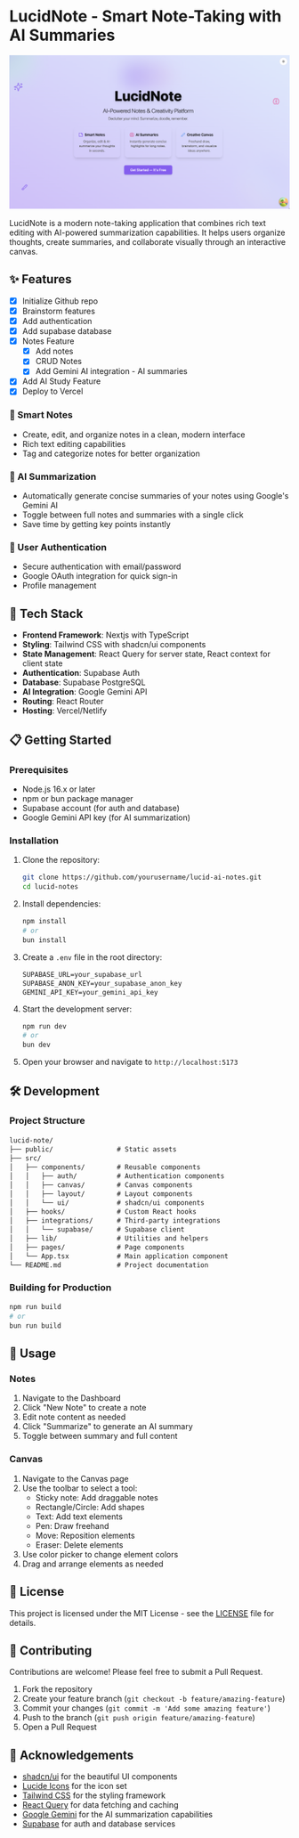 # LucidNote - Smart Note-Taking with AI Summaries

![LucidNote Logo](./public/placeholder.png)

LucidNote is a modern note-taking application that combines rich text editing with AI-powered summarization capabilities. It helps users organize thoughts, create summaries, and collaborate visually through an interactive canvas.

## ✨ Features
- [x] Initialize Github repo
- [x] Brainstorm features
- [x] Add authentication
- [x] Add supabase database
- [x] Notes Feature 
    - [x] Add notes
    - [x] CRUD Notes
    - [x] Add Gemini AI integration - AI summaries
- [x] Add AI Study Feature
- [x] Deploy to Vercel

### 📝 Smart Notes
- Create, edit, and organize notes in a clean, modern interface
- Rich text editing capabilities
- Tag and categorize notes for better organization

### 🧠 AI Summarization
- Automatically generate concise summaries of your notes using Google's Gemini AI
- Toggle between full notes and summaries with a single click
- Save time by getting key points instantly

### 👤 User Authentication
- Secure authentication with email/password
- Google OAuth integration for quick sign-in
- Profile management

## 🚀 Tech Stack

- **Frontend Framework**: Nextjs with TypeScript
- **Styling**: Tailwind CSS with shadcn/ui components
- **State Management**: React Query for server state, React context for client state
- **Authentication**: Supabase Auth
- **Database**: Supabase PostgreSQL
- **AI Integration**: Google Gemini API
- **Routing**: React Router
- **Hosting**: Vercel/Netlify

## 📋 Getting Started

### Prerequisites

- Node.js 16.x or later
- npm or bun package manager
- Supabase account (for auth and database)
- Google Gemini API key (for AI summarization)

### Installation

1. Clone the repository:
   ```bash
   git clone https://github.com/yourusername/lucid-ai-notes.git
   cd lucid-notes
   ```

2. Install dependencies:
   ```bash
   npm install
   # or
   bun install
   ```

3. Create a `.env` file in the root directory:
   ```env
   SUPABASE_URL=your_supabase_url
   SUPABASE_ANON_KEY=your_supabase_anon_key
   GEMINI_API_KEY=your_gemini_api_key
   ```

4. Start the development server:
   ```bash
   npm run dev
   # or
   bun dev
   ```

5. Open your browser and navigate to `http://localhost:5173`

## 🛠️ Development

### Project Structure

```
lucid-note/
├── public/                # Static assets
├── src/
│   ├── components/        # Reusable components
│   │   ├── auth/          # Authentication components
│   │   ├── canvas/        # Canvas components
│   │   ├── layout/        # Layout components
│   │   └── ui/            # shadcn/ui components
│   ├── hooks/             # Custom React hooks
│   ├── integrations/      # Third-party integrations
│   │   └── supabase/      # Supabase client
│   ├── lib/               # Utilities and helpers
│   ├── pages/             # Page components
│   └── App.tsx            # Main application component
└── README.md              # Project documentation
```

### Building for Production

```bash
npm run build
# or
bun run build
```

## 📱 Usage

### Notes

1. Navigate to the Dashboard
2. Click "New Note" to create a note
3. Edit note content as needed
4. Click "Summarize" to generate an AI summary
5. Toggle between summary and full content

### Canvas

1. Navigate to the Canvas page
2. Use the toolbar to select a tool:
   - Sticky note: Add draggable notes
   - Rectangle/Circle: Add shapes
   - Text: Add text elements
   - Pen: Draw freehand
   - Move: Reposition elements
   - Eraser: Delete elements
3. Use color picker to change element colors
4. Drag and arrange elements as needed

## 📄 License

This project is licensed under the MIT License - see the [LICENSE](LICENSE) file for details.

## 🤝 Contributing

Contributions are welcome! Please feel free to submit a Pull Request.

1. Fork the repository
2. Create your feature branch (`git checkout -b feature/amazing-feature`)
3. Commit your changes (`git commit -m 'Add some amazing feature'`)
4. Push to the branch (`git push origin feature/amazing-feature`)
5. Open a Pull Request

## 🙏 Acknowledgements

- [shadcn/ui](https://ui.shadcn.com/) for the beautiful UI components
- [Lucide Icons](https://lucide.dev/) for the icon set
- [Tailwind CSS](https://tailwindcss.com/) for the styling framework
- [React Query](https://tanstack.com/query/latest) for data fetching and caching
- [Google Gemini](https://ai.google.dev/) for the AI summarization capabilities
- [Supabase](https://supabase.com/) for auth and database services